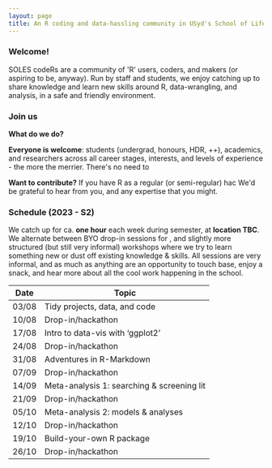 ```yaml
---
layout: page
title: An R coding and data-hassling community in USyd's School of Life and Environmental Sciences
---
```


### Welcome!

SOLES codeRs are a community of 'R' users, coders, and makers (or aspiring to be, anyway). Run by staff and students, we enjoy catching up to share knowledge and learn new skills around R, data-wrangling, and analysis, in a safe and friendly environment. 

### Join us

**What do we do?**

**Everyone is welcome**: students (undergrad, honours, HDR, ++), academics, and researchers across all career stages, interests, and levels of experience - the more the merrier. There's no need to 

**Want to contribute?** If you have R as a regular (or semi-regular) hac We'd be grateful to hear from you, and any expertise that you might.

### Schedule (2023 - S2)

We catch up for ca. **one hour** each week during semester, at **location TBC**. We alternate between BYO drop-in sessions for , and slightly more structured (but still very informal) workshops where we try to learn something new or dust off existing knowledge & skills. All sessions are very informal, and as much as anything are an opportunity to touch base, enjoy a snack, and hear more about all the cool work happening in the school.

| Date | Topic |
|------|-------| 
| 03/08 | Tidy projects, data, and code | 
| 10/08 | Drop-in/hackathon | 
| 17/08 | Intro to data-vis with ‘ggplot2’ |
| 24/08 | Drop-in/hackathon | 
| 31/08 | Adventures in R-Markdown | 
| 07/09 | Drop-in/hackathon | 
| 14/09 | Meta-analysis 1: searching & screening lit | 
| 21/09 | Drop-in/hackathon | 
| 05/10 | Meta-analysis 2: models & analyses | 
| 12/10 | Drop-in/hackathon | 
| 19/10 | Build-your-own R package | 
| 26/10 | Drop-in/hackathon | 